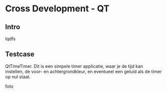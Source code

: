 # Cross Development - QT
## Intro
lqdfs
## Testcase
QtTimeTimer. Dit is een simpele timer applicatie, waar je de tijd kan instellen, de voor- en achtergrondkleur, en eventueel een geluid als de timer op nul staat.
 
foto